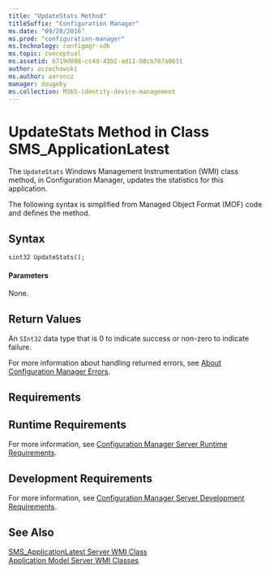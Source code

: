 ```yaml
---
title: "UpdateStats Method"
titleSuffix: "Configuration Manager"
ms.date: "09/20/2016"
ms.prod: "configuration-manager"
ms.technology: configmgr-sdk
ms.topic: conceptual
ms.assetid: 6719d008-cc4d-43b2-ad11-08cb707a0631
author: aczechowski
ms.author: aaroncz
manager: dougeby
ms.collection: M365-identity-device-management
---
```

# UpdateStats Method in Class SMS_ApplicationLatest
The `UpdateStats` Windows Management Instrumentation (WMI) class method, in Configuration Manager, updates the statistics for this application.  

 The following syntax is simplified from Managed Object Format (MOF) code and defines the method.  

## Syntax  

```  
sint32 UpdateStats();  
```  

#### Parameters  
 None.  

## Return Values  
 An  `SInt32` data type that is 0 to indicate success or non-zero to indicate failure.  

 For more information about handling returned errors, see [About Configuration Manager Errors](../../../develop/core/understand/about-configuration-manager-errors.md).  

## Requirements  

## Runtime Requirements  
 For more information, see [Configuration Manager Server Runtime Requirements](../../../develop/core/reqs/server-runtime-requirements.md).  

## Development Requirements  
 For more information, see [Configuration Manager Server Development Requirements](../../../develop/core/reqs/server-development-requirements.md).  

## See Also  
 [SMS_ApplicationLatest Server WMI Class](../../../develop/reference/apps/sms_applicationlatest-server-wmi-class.md)   
 [Application Model Server WMI Classes](../../../develop/reference/apps/application-management-server-wmi-classes.md)
